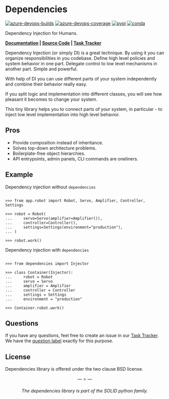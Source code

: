 # Dependencies

[![azure-devops-builds](https://img.shields.io/azure-devops/build/proofit404/dependencies/2?style=flat-square)](https://dev.azure.com/proofit404/dependencies/_build/latest?definitionId=2&branchName=master)
[![azure-devops-coverage](https://img.shields.io/azure-devops/coverage/proofit404/dependencies/2?style=flat-square)](https://dev.azure.com/proofit404/dependencies/_build/latest?definitionId=2&branchName=master)
[![pypi](https://img.shields.io/pypi/v/dependencies?style=flat-square)](https://pypi.python.org/pypi/dependencies/)
[![conda](https://img.shields.io/conda/vn/conda-forge/dependencies?style=flat-square)](https://anaconda.org/conda-forge/dependencies)

Dependency Injection for Humans.

**[Documentation](https://proofit404.github.io/dependencies/) | [Source Code](https://github.com/proofit404/dependencies) | [Task Tracker](https://github.com/proofit404/dependencies/issues)**

Dependency Injection (or simply DI) is a great technique. By using it you
can organize responsibilities in you codebase. Define high level
policies and system behavior in one part. Delegate control to low level
mechanisms in another part. Simple and powerful.

With help of DI you can use different parts of your system independently
and combine their behavior really easy.

If you split logic and implementation into different classes, you will
see how pleasant it becomes to change your system.

This tiny library helps you to connect parts of your system, in particular - to
inject low level implementation into high level behavior.

## Pros

- Provide composition instead of inheritance.
- Solves top-down architecture problems.
- Boilerplate-free object hierarchies.
- API entrypoints, admin panels, CLI commands are oneliners.

## Example

Dependency injection without `dependencies`

```pycon

>>> from app.robot import Robot, Servo, Amplifier, Controller, Settings

>>> robot = Robot(
...     servo=Servo(amplifier=Amplifier()),
...     controller=Controller(),
...     settings=Settings(environment="production"),
... )

>>> robot.work()

```

Dependency injection with `dependencies`

```pycon

>>> from dependencies import Injector

>>> class Container(Injector):
...     robot = Robot
...     servo = Servo
...     amplifier = Amplifier
...     controller = Controller
...     settings = Settings
...     environment = "production"

>>> Container.robot.work()

```

## Questions

If you have any questions, feel free to create an issue in our [Task Tracker](https://github.com/proofit404/dependencies/issues). We have the [question label](https://github.com/proofit404/dependencies/issues?q=is%3Aopen+is%3Aissue+label%3Aquestion) exactly for this purpose.

## License

Dependencies library is offered under the two clause BSD license.

<p align="center">&mdash; ⭐️ &mdash;</p>
<p align="center"><i>The dependencies library is part of the SOLID python family.</i></p>
